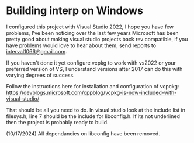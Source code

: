 # Building interp on Windows

I configured this project with Visual Studio 2022, I hope you have few problems, I've been noticing
over the last few years Microsoft has been pretty good about making visual studio projects back rev
compatible, if you have problems would love to hear about them, send reports to
interval1066@gmail.com.

If you haven't done it yet configure vcpkg to work with vs2022 or your preferred version of VS, I
understand versions after 2017 can do this with varying degrees of success.

Follow the instructions here for installation and configuration of vcpckg:
https://devblogs.microsoft.com/cppblog/vcpkg-is-now-included-with-visual-studio/

That should be all you need to do. In visual studio look at the include list in filesys.h; line
7 should be the include for libconfig.h. If its not underlined then the project is probably
ready to build.

(10/17/2024) All dependancies on libconfig have been removed.

